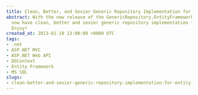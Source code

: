```yaml
---
title: Clean, Better, and Sexier Generic Repository Implementation for Entity Framework
abstract: With the new release of the GenericRepository.EntityFramework package, we
  now have clean, better and sexier generic repository implementation for Entity Framework.
  Enjoy!
created_at: 2013-01-10 13:00:00 +0000 UTC
tags:
- .net
- ASP.NET MVC
- ASP.NET Web API
- DbContext
- Entity Framework
- MS SQL
slugs:
- clean-better-and-sexier-generic-repository-implementation-for-entity-framework
---
```

